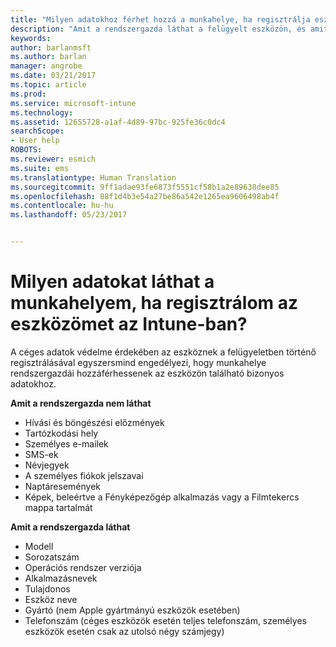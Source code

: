 ```yaml
---
title: "Milyen adatokhoz férhet hozzá a munkahelye, ha regisztrálja eszközét? | Microsoft Docs"
description: "Amit a rendszergazda láthat a felügyelt eszközön, és amit nem."
keywords: 
author: barlanmsft
ms.author: barlan
manager: angrobe
ms.date: 03/21/2017
ms.topic: article
ms.prod: 
ms.service: microsoft-intune
ms.technology: 
ms.assetid: 12655728-a1af-4d89-97bc-925fe36c0dc4
searchScope:
- User help
ROBOTS: 
ms.reviewer: esmich
ms.suite: ems
ms.translationtype: Human Translation
ms.sourcegitcommit: 9ff1adae93fe6873f5551cf58b1a2e89638dee85
ms.openlocfilehash: 88f1d4b3e54a27be86a542e1265ea9606498ab4f
ms.contentlocale: hu-hu
ms.lasthandoff: 05/23/2017


---
```


# <a name="what-information-can-my-company-see-when-i-enroll-my-device-in-intune"></a>Milyen adatokat láthat a munkahelyem, ha regisztrálom az eszközömet az Intune-ban?

A céges adatok védelme érdekében az eszköznek a felügyeletben történő regisztrálásával egyszersmind engedélyezi, hogy munkahelye rendszergazdái hozzáférhessenek az eszközön található bizonyos adatokhoz.

**Amit a rendszergazda nem láthat**

- Hívási és böngészési előzmények
-    Tartózkodási hely
- Személyes e-mailek
- SMS-ek
- Névjegyek
-    A személyes fiókok jelszavai
- Naptáresemények
- Képek, beleértve a Fényképezőgép alkalmazás vagy a Filmtekercs mappa tartalmát

**Amit a rendszergazda láthat**

-   Modell
-   Sorozatszám
-   Operációs rendszer verziója
-   Alkalmazásnevek
-   Tulajdonos
-   Eszköz neve
-   Gyártó (nem Apple gyártmányú eszközök esetében)
-   Telefonszám (céges eszközök esetén teljes telefonszám, személyes eszközök esetén csak az utolsó négy számjegy)

